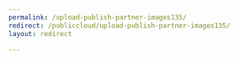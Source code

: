 ```yaml
---
permalink: /upload-publish-partner-images135/
redirect: /publiccloud/upload-publish-partner-images135/
layout: redirect

---
```

<!--PUBLISHED-->


<!--
Instructions:
permalink = The deprecated URL that you want to redirect to a new URL.
redirect  = The new URL.
Give your file the same name as the file that you are redirecting to.
-->

